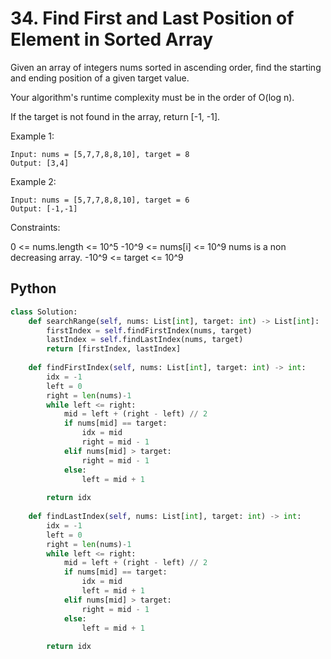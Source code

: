 # 34. Find First and Last Position of Element in Sorted Array

Given an array of integers nums sorted in ascending order, find the starting and ending position of a given target value.

Your algorithm's runtime complexity must be in the order of O(log n).

If the target is not found in the array, return [-1, -1].

Example 1:
```
Input: nums = [5,7,7,8,8,10], target = 8
Output: [3,4]
```
Example 2:
```
Input: nums = [5,7,7,8,8,10], target = 6
Output: [-1,-1]
```

Constraints:

0 <= nums.length <= 10^5
-10^9 <= nums[i] <= 10^9
nums is a non decreasing array.
-10^9 <= target <= 10^9

## Python
```py
class Solution:
    def searchRange(self, nums: List[int], target: int) -> List[int]:
        firstIndex = self.findFirstIndex(nums, target)
        lastIndex = self.findLastIndex(nums, target)
        return [firstIndex, lastIndex]
    
    def findFirstIndex(self, nums: List[int], target: int) -> int:
        idx = -1
        left = 0
        right = len(nums)-1
        while left <= right:
            mid = left + (right - left) // 2
            if nums[mid] == target:
                idx = mid
                right = mid - 1
            elif nums[mid] > target:
                right = mid - 1
            else:
                left = mid + 1
                
        return idx
    
    def findLastIndex(self, nums: List[int], target: int) -> int:
        idx = -1
        left = 0
        right = len(nums)-1
        while left <= right:
            mid = left + (right - left) // 2
            if nums[mid] == target:
                idx = mid
                left = mid + 1
            elif nums[mid] > target:
                right = mid - 1
            else:
                left = mid + 1
            
        return idx
```
